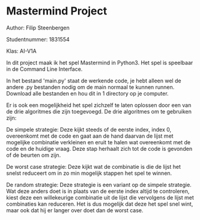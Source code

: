 # Mastermind Project

Author: Filip Steenbergen

Studentnummer: 1831554

Klas: AI-V1A


In dit project maak ik het spel Mastermind in Python3. Het spel is speelbaar in de Command Line Interface. 

In het bestand 'main.py' staat de werkende code, je hebt alleen wel de andere .py bestanden nodig om de main normaal te kunnen runnen. 
Download alle bestanden en hou dit in 1 directory op je computer. 

Er is ook een mogelijkheid het spel zichzelf te laten oplossen door een van de drie algoritmes die zijn toegevoegd.
De drie algoritmes om te gebruiken zijn:

De simpele strategie: Deze kijkt steeds of de eerste index, index 0, overeenkomt met de code en gaat aan de hand daarvan de lijst met mogelijke combinatie verkleinen en eruit te halen wat overeenkomt met de code en de huidige vraag. Deze stap herhaalt zich tot de code is gevonden of de beurten om zijn. 

De worst case strategie: Deze kijkt wat de combinatie is die de lijst het snelst reduceert om in zo min mogelijk stappen het spel te winnen. 

De random strategie: Deze strategie is een variant op de simpele strategie. Wat deze anders doet is in plaats van de eerste index altijd te controleren, kiest deze een willekeurige combinatie uit de lijst die vervolgens de lijst met combinaties kan reduceren. Het is dus mogelijk dat deze het spel snel wint, maar ook dat hij er langer over doet dan de worst case. 
